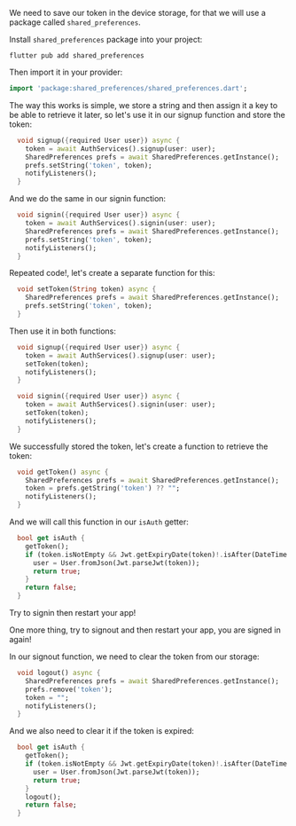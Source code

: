 We need to save our token in the device storage, for that we will use a package called `shared_preferences`.

Install `shared_preferences` package into your project:

```shell
flutter pub add shared_preferences
```

Then import it in your provider:

```dart
import 'package:shared_preferences/shared_preferences.dart';
```

The way this works is simple, we store a string and then assign it a key to be able to retrieve it later, so let's use it in our signup function and store the token:

```dart
  void signup({required User user}) async {
    token = await AuthServices().signup(user: user);
    SharedPreferences prefs = await SharedPreferences.getInstance();
    prefs.setString('token', token);
    notifyListeners();
  }
```

And we do the same in our signin function:

```dart
  void signin({required User user}) async {
    token = await AuthServices().signin(user: user);
    SharedPreferences prefs = await SharedPreferences.getInstance();
    prefs.setString('token', token);
    notifyListeners();
  }
```

Repeated code!, let's create a separate function for this:

```dart
  void setToken(String token) async {
    SharedPreferences prefs = await SharedPreferences.getInstance();
    prefs.setString('token', token);
  }
```

Then use it in both functions:

```dart
  void signup({required User user}) async {
    token = await AuthServices().signup(user: user);
    setToken(token);
    notifyListeners();
  }

  void signin({required User user}) async {
    token = await AuthServices().signin(user: user);
    setToken(token);
    notifyListeners();
  }
```

We successfully stored the token, let's create a function to retrieve the token:

```dart
  void getToken() async {
    SharedPreferences prefs = await SharedPreferences.getInstance();
    token = prefs.getString('token') ?? "";
    notifyListeners();
  }
```

And we will call this function in our `isAuth` getter:

```dart
  bool get isAuth {
    getToken();
    if (token.isNotEmpty && Jwt.getExpiryDate(token)!.isAfter(DateTime.now())) {
      user = User.fromJson(Jwt.parseJwt(token));
      return true;
    }
    return false;
  }
```

Try to signin then restart your app!

One more thing, try to signout and then restart your app, you are signed in again!

In our signout function, we need to clear the token from our storage:

```dart
  void logout() async {
    SharedPreferences prefs = await SharedPreferences.getInstance();
    prefs.remove('token');
    token = "";
    notifyListeners();
  }
```

And we also need to clear it if the token is expired:

```dart
  bool get isAuth {
    getToken();
    if (token.isNotEmpty && Jwt.getExpiryDate(token)!.isAfter(DateTime.now())) {
      user = User.fromJson(Jwt.parseJwt(token));
      return true;
    }
    logout();
    return false;
  }
```
